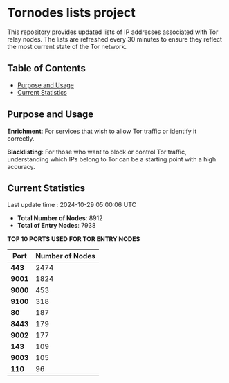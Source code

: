 # Tornodes lists project

This repository provides updated lists of IP addresses associated with Tor relay nodes. The lists are refreshed every 30 minutes to ensure they reflect the most current state of the Tor network.

## Table of Contents

- [Purpose and Usage](#purpose-and-usage)
- [Current Statistics](#current-statistics)


## Purpose and Usage

**Enrichment**: For services that wish to allow Tor traffic or identify it correctly.

**Blacklisting**: For those who want to block or control Tor traffic, understanding which IPs belong to Tor can be a starting point with a high accuracy.

## Current Statistics

Last update time : 2024-10-29 05:00:06 UTC

- **Total Number of Nodes**: 8912
- **Total of Entry Nodes**: 7938

**TOP 10 PORTS USED FOR TOR ENTRY NODES**

| **Port** | **Number of Nodes** |
|------|-----------------|
| **443**   | 2474  |
| **9001**   | 1824  |
| **9000**   | 453  |
| **9100**   | 318  |
| **80**   | 187  |
| **8443**   | 179  |
| **9002**   | 177  |
| **143**   | 109  |
| **9003**   | 105  |
| **110**   | 96  |


